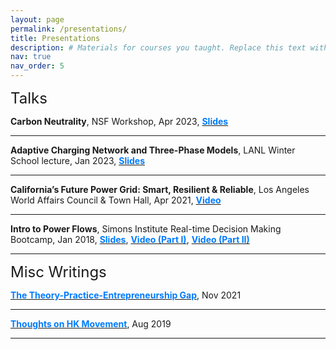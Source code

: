 ```yaml
---
layout: page
permalink: /presentations/
title: Presentations
description: # Materials for courses you taught. Replace this text with your description.
nav: true
nav_order: 5
---
```


<div style="margin-bottom: 12px;"><font size='5.5'>Talks</font></div>

<b>Carbon Neutrality</b>, NSF Workshop, Apr 2023, <a href='..\assets\pdf\Low-202304-CarbonNeutrality-NSFwkp.pdf'><b><font color='#007bff'>Slides</font></b></a>
<hr/>

<b>Adaptive Charging Network and Three-Phase Models</b>, LANL Winter School lecture, Jan 2023, <a href='..\assets\pdf\Low-202301-ACN-long+3PhaseModels.pdf'><b><font color='#007bff'>Slides</font></b></a>
<hr/>

<b>California’s Future Power Grid: Smart, Resilient & Reliable</b>, Los Angeles World Affairs Council & Town Hall, Apr 2021, <a href='https://www.youtube.com/watch?v=4MlCMH-25F8'><b><font color='#007bff'>Video</font></b></a>
<hr/>

<b>Intro to Power Flows</b>, Simons Institute Real-time Decision Making Bootcamp, Jan 2018, <a href='..\assets\pdf\Low-201801-SimonsBootcamp.pdf'><b><font color='#007bff'>Slides</font></b></a>, <a href='https://simons.berkeley.edu/talks/flow-power-part-i-basic-concepts-models'><b><font color='#007bff'>Video (Part I)</font></b></a>, <a href='https://simons.berkeley.edu/talks/flow-power-part-ii-power-flow-solutions-optimization'><b><font color='#007bff'>Video (Part II)</font></b></a>
<hr/>


<div style="margin-bottom: 12px;"><font size='5.5'>Misc Writings</font></div>

<a href='..\assets\pdf\Low-202112-TheoryPracticeEntrepreneurshipGap-PresidentsMessage-CSM.pdf'><b><font color='#007bff'>The Theory-Practice-Entrepreneurship Gap</font></b></a>, Nov 2021
<hr/>

<a href='..\assets\pdf\ThoughtsOnHKMovement-20190824-Low.pdf'><b><font color='#007bff'>Thoughts on HK Movement</font></b></a>, Aug 2019
<hr/>
